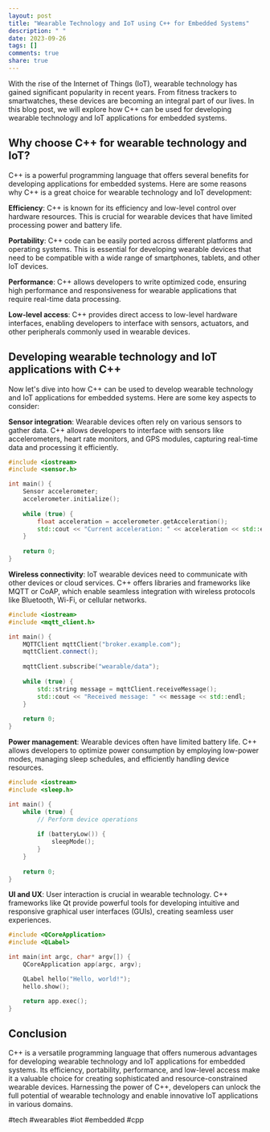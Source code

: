 ```yaml
---
layout: post
title: "Wearable Technology and IoT using C++ for Embedded Systems"
description: " "
date: 2023-09-26
tags: []
comments: true
share: true
---
```


With the rise of the Internet of Things (IoT), wearable technology has gained significant popularity in recent years. From fitness trackers to smartwatches, these devices are becoming an integral part of our lives. In this blog post, we will explore how C++ can be used for developing wearable technology and IoT applications for embedded systems.

## Why choose C++ for wearable technology and IoT?

C++ is a powerful programming language that offers several benefits for developing applications for embedded systems. Here are some reasons why C++ is a great choice for wearable technology and IoT development:

**Efficiency**: C++ is known for its efficiency and low-level control over hardware resources. This is crucial for wearable devices that have limited processing power and battery life.

**Portability**: C++ code can be easily ported across different platforms and operating systems. This is essential for developing wearable devices that need to be compatible with a wide range of smartphones, tablets, and other IoT devices.

**Performance**: C++ allows developers to write optimized code, ensuring high performance and responsiveness for wearable applications that require real-time data processing.

**Low-level access**: C++ provides direct access to low-level hardware interfaces, enabling developers to interface with sensors, actuators, and other peripherals commonly used in wearable devices.

## Developing wearable technology and IoT applications with C++

Now let's dive into how C++ can be used to develop wearable technology and IoT applications for embedded systems. Here are some key aspects to consider:

**Sensor integration**: Wearable devices often rely on various sensors to gather data. C++ allows developers to interface with sensors like accelerometers, heart rate monitors, and GPS modules, capturing real-time data and processing it efficiently.

```cpp
#include <iostream>
#include <sensor.h>

int main() {
    Sensor accelerometer;
    accelerometer.initialize();
    
    while (true) {
        float acceleration = accelerometer.getAcceleration();
        std::cout << "Current acceleration: " << acceleration << std::endl;
    }
    
    return 0;
}
```

**Wireless connectivity**: IoT wearable devices need to communicate with other devices or cloud services. C++ offers libraries and frameworks like MQTT or CoAP, which enable seamless integration with wireless protocols like Bluetooth, Wi-Fi, or cellular networks.

```cpp
#include <iostream>
#include <mqtt_client.h>

int main() {
    MQTTClient mqttClient("broker.example.com");
    mqttClient.connect();
    
    mqttClient.subscribe("wearable/data");
    
    while (true) {
        std::string message = mqttClient.receiveMessage();
        std::cout << "Received message: " << message << std::endl;
    }
    
    return 0;
}
```

**Power management**: Wearable devices often have limited battery life. C++ allows developers to optimize power consumption by employing low-power modes, managing sleep schedules, and efficiently handling device resources.

```cpp
#include <iostream>
#include <sleep.h>

int main() {
    while (true) {
        // Perform device operations
        
        if (batteryLow()) {
            sleepMode();
        }
    }
    
    return 0;
}
```

**UI and UX**: User interaction is crucial in wearable technology. C++ frameworks like Qt provide powerful tools for developing intuitive and responsive graphical user interfaces (GUIs), creating seamless user experiences.

```cpp
#include <QCoreApplication>
#include <QLabel>

int main(int argc, char* argv[]) {
    QCoreApplication app(argc, argv);

    QLabel hello("Hello, world!");
    hello.show();

    return app.exec();
}
```

## Conclusion

C++ is a versatile programming language that offers numerous advantages for developing wearable technology and IoT applications for embedded systems. Its efficiency, portability, performance, and low-level access make it a valuable choice for creating sophisticated and resource-constrained wearable devices. Harnessing the power of C++, developers can unlock the full potential of wearable technology and enable innovative IoT applications in various domains.

#tech #wearables #iot #embedded #cpp